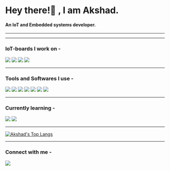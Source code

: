 <h1>Hey there!👋&nbsp;, I am Akshad.</h1>
<h4>An IoT and Embedded systems developer.</h3>

---
---

### IoT-boards I work on -
<img src="https://img.shields.io/badge/-Arduino-blue?style=for-the-badge">   <img src="https://img.shields.io/badge/-Raspberry--%20Pi-brightgreen?style=for-the-badge">   <img src="https://img.shields.io/badge/-ESP8266-red?style=for-the-badge"> <img src="https://img.shields.io/badge/-Intel%208051-yellow?style=for-the-badge">

---

### Tools and Softwares I use -
<img src="https://img.shields.io/badge/-Proteus%208%20Professional-blue?style=for-the-badge">   <img src="https://img.shields.io/badge/-Keil%20uVision5-green?style=for-the-badge">   <img src="https://img.shields.io/badge/-Ni%20Multisim-critical?style=for-the-badge"> <img src="https://img.shields.io/badge/-Arduino%20IDE-blueviolet?style=for-the-badge">  <img src="https://img.shields.io/badge/-Jupyter%20Notebook%20(Anaconda3)-orange?style=for-the-badge">  <img src="https://img.shields.io/badge/-LTspice%20XVII-yellowgreen?style=for-the-badge">  <img src="https://img.shields.io/badge/-EasyEDA-yellow?style=for-the-badge">


---

### Currently learning -
<img src="https://img.shields.io/badge/-AWS%20IoT%20Core-blueviolet?style=for-the-badge">   <img src="https://img.shields.io/badge/-PCB%20designing-green?style=for-the-badge">

---

[![Akshad's Top Langs](https://github-readme-stats.vercel.app/api/top-langs/?username=akx2404&layout=compact&langs_count=10&theme=tokyonight)](https://github.com/akx2404/github-readme-stats)

---

### Connect with me -
[<img src="https://img.shields.io/badge/linkedin-%230077B5.svg?&style=for-the-badge&logo=linkedin&logoColor=white" />](https://www.linkedin.com/in/akshad-patel-6669081a9/)

